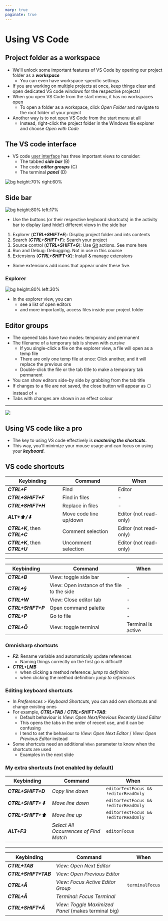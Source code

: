 ```yaml
---
marp: true
paginate: true
---
```

<!-- headingDivider: 3 -->
<!-- class: invert -->

# Using VS Code

## Project folder as a workspace

* We'll unlock some important features of VS Code by opening our project folder as a ***workspace***
  * You can even have workspace-specific settings
* If you are working on multiple projects at once, keep things clear and open dedicated VS code windows for the respective projects!
* When you open VS Code from the start menu, it has no workspaces open
  * To open a folder as a workspace, click *Open Folder* and navigate to the root folder of your project
* Another way is to not open VS Code from the start menu at all
  * Instead,  right-click the project folder in the Windows file explorer and choose *Open with Code*

## The VS code interface

* VS code [user interface](https://code.visualstudio.com/docs/getstarted/userinterface) has three important views to consider:
  * The tabbed ***side bar*** (B)
  * The code ***editor groups*** (C)
  * The terminal ***panel*** (D)

![bg height:70% right:60%](https://code.visualstudio.com/assets/docs/getstarted/userinterface/hero.png)

## Side bar

![bg height:80% left:17%](imgs/vscode-tabs.png)

* Use the buttons (or their respective keyboard shortcuts) in the activity bar to display (and hide!) different views in the side bar
1) Explorer (***CTRL+SHIFT+E***): Display project folder and ints contents
2) Search (***CTRL+SHIFT+F***): Search your project
3) Source control (***CTRL+SHIFT+G***): Use [Git](../project-management/1-git-basics.md) actions. See more here
4) Run and Debug: Debugging. Not in use in this course
5) Extensions (***CTRL+SHIFT+X***): Install & manage extensions
* Some extensions add icons that appear under these five. 

### Explorer

![bg height:80% left:30%](imgs/vscode-explorer.png)

* In the explorer view, you can
  * see a list of open editors
  * and more importantly, access files inside your project folder

## Editor groups

* The opened tabs have two modes: temporary and permanent
* The filename of a temporary tab is shown with *cursive*
  * If you single-click a file on the explorer view, a file will open as a temp file
  * There are only one temp file at once: Click another, and it will replace the previous one
  * Double-click the file or the tab title to make a temporary tab permanent 
* You can show editors side-by side by grabbing from the tab title
* If changes to a file are not saved, the close button will appear as ⚪ instead of $\times$
* Tabs with changes are shown in an effect colour

---
![](imgs/vscode-editor.png)

## Using VS code like a pro

* The key to using VS code effectively is ***mastering the shortcuts***.
* This way, you'll minimize your mouse usage and can focus on using your ***keyboard***.

## VS code shortcuts

| Keybinding | Command | When | 
|------------|---------|------|
| ***CTRL+F*** | Find | Editor | 
| ***CTRL+SHIFT+F*** | Find in files | - | 
| ***CTRL+SHIFT+H*** | Replace in files | - | 
| ***ALT+⬆/⬇*** | Move code line up/down | Editor (not read-only) | 
| ***CTRL+K***, then ***CTRL+C*** | Comment selection | Editor (not read-only) | 
| ***CTRL+K***, then ***CTRL+U*** | Uncomment selection | Editor (not read-only) |

---

| Keybinding | Command | When | 
|------------|---------|------|
| ***CTRL+B*** | View: toggle side bar | - | 
| ***CTRL+§*** | View: Open instance of the file to the side | - | 
| ***CTRL+W*** | View: Close editor tab | - | 
| ***CTRL+SHIFT+P*** | Open command palette | - | 
| ***CTRL+P*** | Go to file | - | 
| ***CTRL+Ö*** | View: toggle terminal | Terminal is active | 


### Omnisharp shortcuts
  * ***F2***: Rename variable and automatically update references
    * Naming things correctly on the first go is difficult!
  * ***CTRL+LMB*** 
    * when clicking a method reference: *jump to definition*
    * when clicking the method definition: *jump to references*
<!-- * ***CTRL+.***  auto-import / auto-create missing functions -->
### Editing keyboard shortcuts

* In *Preferences > Keyboard Shortcuts*, you can add own shortcuts and change existing ones 
* For example, ***CTRL+TAB*** / ***CTRL+SHIFT+TAB***:
  * Default behaviour is *View: Open Next/Previous Recently Used Editor*
  * This opens the tabs in the order of recent use, and it can be confusing
  * I tend to set the behaviour to *View: Open Next Editor* / *View: Open Previous Editor* instead
* Some shortcuts need an additional `When` parameter to know when the shortcuts are used
  * Examples in the next slide

### My extra shortcuts (not enabled by default)

| Keybinding | Command | When | 
|------------|---------|------|
| ***CTRL+SHIFT+D*** | *Copy line down* | `editorTextFocus && !editorReadOnly` | 
|  ***CTRL+SHIFT+⬇*** | *Move line down* | `editorTextFocus && !editorReadOnly` | 
| ***CTRL+SHIFT+⬆*** | *Move line up* | `editorTextFocus && !editorReadOnly` | 
| ***ALT+F3*** | *Select All Occurrences of Find Match* | `editorFocus` |

---

| Keybinding | Command | When | 
|------------|---------|------|
| ***CTRL+TAB*** | *View: Open Next Editor* |  | 
| ***CTRL+SHIFT+TAB*** | *View: Open Previous Editor* |  | 
| ***CTRL+Ä***  | *View: Focus Active Editor Group* | `terminalFocus` | 
| ***CTRL+Ä***  | *Terminal: Focus Terminal* |  | 
| ***CTRL+SHIFT+Ä*** | *View: Toggle Maximized Panel* (makes terminal big) |  |